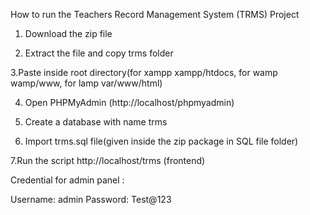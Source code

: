 How to run the Teachers Record Management System (TRMS) Project

1. Download the  zip file

2. Extract the file and copy trms folder

3.Paste inside root directory(for xampp xampp/htdocs, for wamp wamp/www, for lamp var/www/html)

4. Open PHPMyAdmin (http://localhost/phpmyadmin)

5. Create a database with name trms

6. Import trms.sql file(given inside the zip package in SQL file folder)

7.Run the script http://localhost/trms (frontend)



Credential for admin panel :

Username: admin
Password: Test@123
